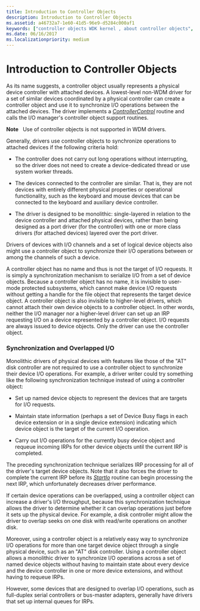 ```yaml
---
title: Introduction to Controller Objects
description: Introduction to Controller Objects
ms.assetid: a46732a7-1e60-41d5-96e9-d5284c000af1
keywords: ["controller objects WDK kernel , about controller objects", "ControllerControl routines, about ControllerControl routines", "overlapped I/O WDK kernel", "I/O WDK kernel , overlaps"]
ms.date: 06/16/2017
ms.localizationpriority: medium
---
```


# Introduction to Controller Objects





As its name suggests, a controller object usually represents a physical device controller with attached devices. A lowest-level non-WDM driver for a set of similar devices coordinated by a physical controller can create a controller object and use it to synchronize I/O operations between the attached devices. The driver implements a [*ControllerControl*](https://msdn.microsoft.com/library/windows/hardware/ff542049) routine and calls the I/O manager's controller object support routines.

**Note**   Use of controller objects is not supported in WDM drivers.

 

Generally, drivers use controller objects to synchronize operations to attached devices if the following criteria hold:

-   The controller does not carry out long operations without interrupting, so the driver does not need to create a device-dedicated thread or use system worker threads.

-   The devices connected to the controller are similar. That is, they are not devices with entirely different physical properties or operational functionality, such as the keyboard and mouse devices that can be connected to the keyboard and auxiliary device controller.

-   The driver is designed to be monolithic: single-layered in relation to the device controller and attached physical devices, rather than being designed as a port driver (for the controller) with one or more class drivers (for attached devices) layered over the port driver.

Drivers of devices with I/O channels and a set of logical device objects also might use a controller object to synchronize their I/O operations between or among the channels of such a device.

A controller object has no name and thus is not the target of I/O requests. It is simply a synchronization mechanism to serialize I/O from a set of device objects. Because a controller object has no name, it is invisible to user-mode protected subsystems, which cannot make device I/O requests without getting a handle for the file object that represents the target device object. A controller object is also invisible to higher-level drivers, which cannot attach their own device objects to a controller object. In other words, neither the I/O manager nor a higher-level driver can set up an IRP requesting I/O on a device represented by a controller object. I/O requests are always issued to device objects. Only the driver can use the controller object.

### Synchronization and Overlapped I/O

Monolithic drivers of physical devices with features like those of the "AT" disk controller are not required to use a controller object to synchronize their device I/O operations. For example, a driver writer could try something like the following synchronization technique instead of using a controller object:

-   Set up named device objects to represent the devices that are targets for I/O requests.

-   Maintain state information (perhaps a set of Device Busy flags in each device extension or in a single device extension) indicating which device object is the target of the current I/O operation.

-   Carry out I/O operations for the currently busy device object and requeue incoming IRPs for other device objects until the current IRP is completed.

The preceding synchronization technique serializes IRP processing for all of the driver's target device objects. Note that it also forces the driver to complete the current IRP before its [*StartIo*](https://docs.microsoft.com/windows-hardware/drivers/ddi/content/wdm/nc-wdm-driver_startio) routine can begin processing the next IRP, which unfortunately decreases driver performance.

If certain device operations can be overlapped, using a controller object can increase a driver's I/O throughput, because this synchronization technique allows the driver to determine whether it can overlap operations just before it sets up the physical device. For example, a disk controller might allow the driver to overlap seeks on one disk with read/write operations on another disk.

Moreover, using a controller object is a relatively easy way to synchronize I/O operations for more than one target device object through a single physical device, such as an "AT" disk controller. Using a controller object allows a monolithic driver to synchronize I/O operations across a set of named device objects without having to maintain state about every device and the device controller in one or more device extensions, and without having to requeue IRPs.

However, some devices that are designed to overlap I/O operations, such as full-duplex serial controllers or bus-master adapters, generally have drivers that set up internal queues for IRPs.

 

 




